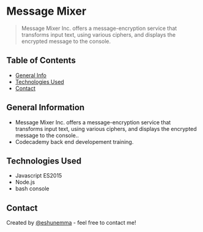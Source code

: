 # Message Mixer
> Message Mixer Inc. offers a message-encryption service that transforms input text, using various ciphers, and displays the encrypted message to the console.

## Table of Contents
* [General Info](#general-information)
* [Technologies Used](#technologies-used)
* [Contact](#contact)

## General Information
- Message Mixer Inc. offers a message-encryption service that transforms input text, using various ciphers, and displays the encrypted message to the console..
- Codecademy back end developement training.


## Technologies Used
- Javascript ES2015
- Node.js
- bash console


## Contact
Created by [@eshunemma](https://www.github.com/) - feel free to contact me!
